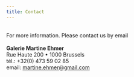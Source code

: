 ```yaml
---
title: Contact
---
```


<br/>For more information. Please contact us by email<br/><br/>
**Galerie Martine Ehmer**<br/>
Rue Haute 200 • 1000 Brussels<br/>
tél.: +32(0) 473 59 02 85<br/>
email: [martine.ehmer@gmail.com](mailto:martine.ehmer@gmail.com)
